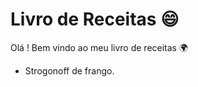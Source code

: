 # Livro de Receitas :smile:

Olá ! Bem vindo ao meu livro de receitas :earth_africa:

- Strogonoff de frango.

